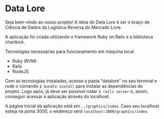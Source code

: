 # Data Lore

Seja bem-vindo ao nosso projeto!
A ideia do Data Lore é ser o braço de Ciência de Dados da Logística Reversa do Mercado Livre.

A aplicação foi criada utilizando o framework Ruby on Rails e a biblioteca chartkick. 

Tecnologias necessárias para funcionamento em máquina local:
- Ruby (RVM)
- Rails
- NodeJS

Com as tecnologias instaladas, acesse a pasta "datalore" no seu terminal e rode o comando `$ bundle install` para instalar as dependências do projeto. Logo após, já deve ser possível rodar `$ rails server` e, assim, conseguir acessar a aplicação através do localhost.  

A página inicial da aplicação está em `../graphics/index`. Caso seu localhost esteja na porta 3000, o endereço será `localhost:3000/graphics/index`.
